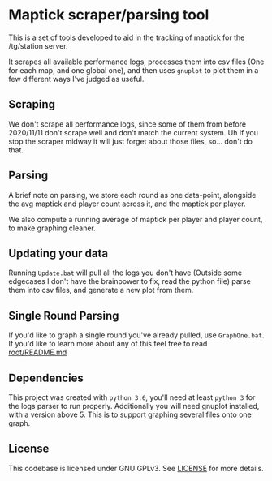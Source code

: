 # Maptick scraper/parsing tool

This is a set of tools developed to aid in the tracking of maptick for the /tg/station server.

It scrapes all available performance logs, processes them into csv files (One for each map, and one global one), and then uses `gnuplot` to plot them in a few different ways I've judged as useful.

## Scraping

We don't scrape all performance logs, since some of them from before 2020/11/11 don't scrape well and don't match the current system.
Uh if you stop the scraper midway it will just forget about those files, so... don't do that.

## Parsing

A brief note on parsing, we store each round as one data-point, alongside the avg maptick and player count across it, and the maptick per player. 

We also compute a running average of maptick per player and player count, to make graphing cleaner.

## Updating your data

Running `Update.bat` will pull all the logs you don't have (Outside some edgecases I don't have the brainpower to fix, read the python file) parse them into csv files, and generate a new plot from them.

## Single Round Parsing

If you'd like to graph a single round you've already pulled, use `GraphOne.bat`. If you'd like to learn more about any of this feel free to read [root/README.md](root/README.md)

## Dependencies

This project was created with `python 3.6`, you'll need at least `python 3` for the logs parser to run properly.
Additionally you will need gnuplot installed, with a version above 5. This is to support graphing several files onto one graph.

## License

This codebase is licensed under GNU GPLv3. See [LICENSE](LICENSE) for more details.